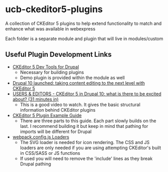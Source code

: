 # ucb-ckeditor5-plugins
A collection of CKEditor 5 plugins to help extend functionality to match and enhance what was available in webexpress

Each folder is a separate module and plugin that will live in modules/custom

## Useful Plugin Development Links
- [CKEditor 5 Dev Tools for Drupal](https://www.drupal.org/project/ckeditor5_dev)
  - Necessary for building plugins
  - Demo plugin is provided within the module as well
- [Drupal 10 launched: taking content editing to the next level with CKEditor 5](https://ckeditor.com/blog/drupal-10-launched-taking-content-editing-to-the-next-level-with-ckeditor-5/)
- [USERS & EDITORS - CKEditor 5 in Drupal 10: what is there to be excited about? (31 minutes in)](https://youtu.be/SXFAxlHTbn8?t=1862)
  - This is a good video to watch. It gives the basic structural information behind CKEditor plugins
- [CKEditor 5 Plugin Example Guide](https://ckeditor.com/docs/ckeditor5/latest/framework/guides/plugins/abbreviation-plugin/abbreviation-plugin-level-1.html)
  - There are three parts to this guide. Each part slowly builds on the last. I recommend building it but keep in mind that pathing for imports will be different for Drupal
- [webpack.config.js Loaders](https://github.com/ckeditor/ckeditor5/issues/139#issuecomment-286556558)
  - The SVG loader is needed for icon rendering. The CSS and JS loaders are only needed if you are using attempting CKEditor's built in CSS/SASS or JS functions
  - If used you will need to remove the 'include' lines as they break Drupal pathing
